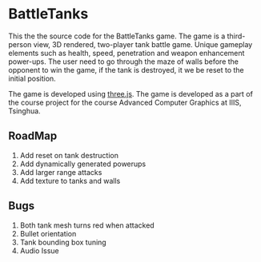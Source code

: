 # BattleTanks

This the the source code for the BattleTanks game. The game is a third-person view, 3D rendered, two-player tank battle game. Unique gameplay elements such as health, speed, penetration and weapon enhancement power-ups. The user need to go through the maze of walls before the opponent to win the game, if the tank is destroyed, it we be reset to the initial position.

The game is developed using [three.js](https://threejs.org). The game is developed as a part of the course project for the course Advanced Computer Graphics at IIIS, Tsinghua.

## RoadMap
1. Add reset on tank destruction
2. Add dynamically generated powerups
3. Add larger range attacks
4. Add texture to tanks and walls


## Bugs
1. Both tank mesh turns red when attacked
2. Bullet orientation
3. Tank bounding box tuning
4. Audio Issue

